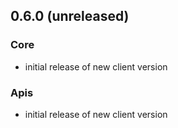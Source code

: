 ## 0.6.0 (unreleased)

### Core

- initial release of new client version

### Apis

- initial release of new client version
